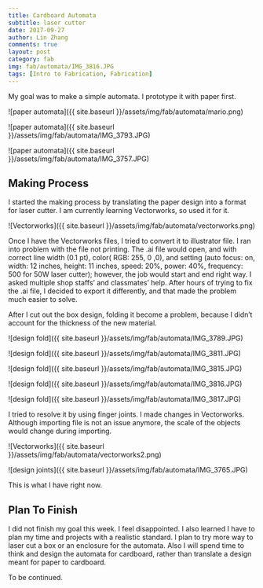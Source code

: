 ```yaml
---
title: Cardboard Automata
subtitle: laser cutter
date: 2017-09-27
author: Lin Zhang
comments: true
layout: post
category: fab
img: fab/automata/IMG_3816.JPG
tags: [Intro to Fabrication, Fabrication]
---
```


My goal was to make a simple automata. I prototype it with paper first.

![paper automata]({{ site.baseurl }}/assets/img/fab/automata/mario.png)

![paper automata]({{ site.baseurl }}/assets/img/fab/automata/IMG_3793.JPG)

![paper automata]({{ site.baseurl }}/assets/img/fab/automata/IMG_3757.JPG)

## Making Process

I started the making process by translating the paper design into a format for laser cutter. I am currently learning Vectorworks, so used it for it.

![Vectorworks]({{ site.baseurl }}/assets/img/fab/automata/vectorworks.png)

Once I have the Vectorworks files, I tried to convert it to illustrator file. I ran into problem with the file not printing. The .ai file would open, and with correct line width (0.1 pt), color( RGB: 255, 0 ,0), and setting (auto focus: on, width: 12 inches, height: 11 inches, speed: 20%, power: 40%, frequency: 500 for 50W laser cutter); however, the job would start and end right way. I asked multiple shop staffs’ and classmates’ help. After hours of trying to fix the .ai file, I decided to export it differently, and that made the problem much easier to solve.

After I cut out the box design, folding it become a problem, because I didn’t account for the thickness of the new material.

![design fold]({{ site.baseurl }}/assets/img/fab/automata/IMG_3789.JPG)

![design fold]({{ site.baseurl }}/assets/img/fab/automata/IMG_3811.JPG)

![design fold]({{ site.baseurl }}/assets/img/fab/automata/IMG_3815.JPG)

![design fold]({{ site.baseurl }}/assets/img/fab/automata/IMG_3816.JPG)

![design fold]({{ site.baseurl }}/assets/img/fab/automata/IMG_3817.JPG)

I tried to resolve it by using finger joints. I made changes in Vectorworks. Although importing file is not an issue anymore, the scale of the objects would change during importing.

![Vectorworks]({{ site.baseurl }}/assets/img/fab/automata/vectorworks2.png)

![design joints]({{ site.baseurl }}/assets/img/fab/automata/IMG_3765.JPG)

This is what I have right now.

## Plan To Finish

I did not finish my goal this week. I feel disappointed. I also learned I have to plan my time and projects with a realistic standard. I plan to try more way to laser cut a box or an enclosure for the automata. Also I will spend time to think and design the automata for cardboard, rather than translate a design meant for paper to cardboard.

To be continued.
